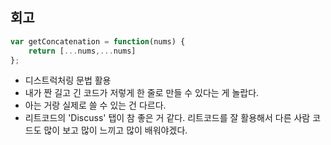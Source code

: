 ## 회고 

```javascript
var getConcatenation = function(nums) {
    return [...nums,...nums]
};
```

- 디스트럭처링 문법 활용
- 내가 짠 길고 긴 코드가 저렇게 한 줄로 만들 수 있다는 게 놀랍다.
- 아는 거랑 실제로 쓸 수 있는 건 다르다. 
- 리트코드의 'Discuss' 탭이 참 좋은 거 같다. 리트코드를 잘 활용해서 다른 사람 코드도 많이 보고 많이 느끼고 많이 배워야겠다. 